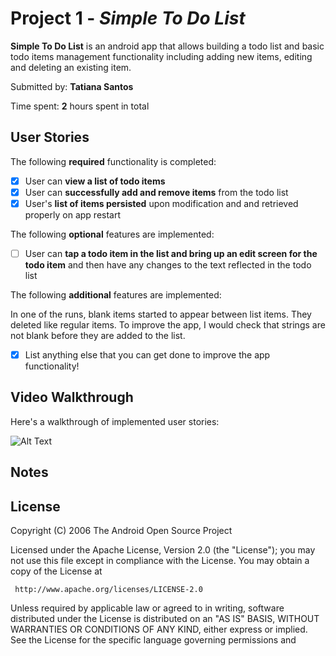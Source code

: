 # Project 1 - *Simple To Do List*

**Simple To Do List** is an android app that allows building a todo list and basic todo items management functionality including adding new items, editing and deleting an existing item.

Submitted by: **Tatiana Santos**

Time spent: **2** hours spent in total

## User Stories

The following **required** functionality is completed:

* [x] User can **view a list of todo items**
* [x] User can **successfully add and remove items** from the todo list
* [x] User's **list of items persisted** upon modification and and retrieved properly on app restart

The following **optional** features are implemented:

* [ ] User can **tap a todo item in the list and bring up an edit screen for the todo item** and then have any changes to the text reflected in the todo list

The following **additional** features are implemented:

In one of the runs, blank items started to appear between list items. They deleted like regular items. To improve the app, I would check that strings are not blank before they are added to the list. 

* [x] List anything else that you can get done to improve the app functionality!

## Video Walkthrough

Here's a walkthrough of implemented user stories: 

![Alt Text](https://media.giphy.com/media/B0dc67mXhhKlSWWZdt/giphy.gif)

## Notes


## License

Copyright (C) 2006 The Android Open Source Project

Licensed under the Apache License, Version 2.0 (the "License");
you may not use this file except in compliance with the License.
You may obtain a copy of the License at

     http://www.apache.org/licenses/LICENSE-2.0

Unless required by applicable law or agreed to in writing, software
distributed under the License is distributed on an "AS IS" BASIS,
WITHOUT WARRANTIES OR CONDITIONS OF ANY KIND, either express or implied.
See the License for the specific language governing permissions and

